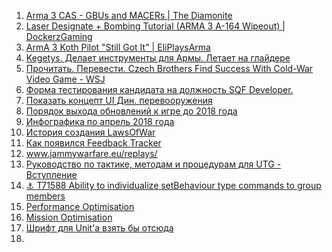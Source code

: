 1. [Arma 3 CAS - GBUs and MACERs | The Diamonite](https://www.youtube.com/watch?v=yfGPXVl_Wpo)
2. [Laser Designate + Bombing Tutorial (ARMA 3 A-164 Wipeout) | DockerzGaming](https://www.youtube.com/watch?v=-BjimhnTzrQ)
3. [ArmA 3 Koth Pilot "Still Got It" | EliPlaysArma](https://www.youtube.com/watch?v=InVRNnFNu3I)
4. [Kegetys. Делает инструменты для Армы. Летает на глайдере](www.kegetys.fi)
5. [Прочитать. Перевести. Czech Brothers Find Success With Cold-War Video Game - WSJ](www.wsj.com/articles/SB1000140226760464330)
6. [Форма тестирования кандидата на должность SQF Developer.](https://docs.google.com/forms/d/e/1FAIpQLSc7obps3au-zy6UsHUFCNcH_zhO9VFhxXPJgOfcRmEUYzIBxA/viewform)
7. [Показать концепт UI Дин. перевооружения](https://forums.bistudio.com/forums/topic/202173-dynamic-vehicle-loadouts-feedback/?page=14#comment-3189997)
8. [Порядок выхода обновлений к игре до 2018 года](https://mobile.twitter.com/jaycroweuk/status/970633097791320064)
9. [Инфографика по апрель 2018 года](https://mobile.twitter.com/Arma3official/status/989841576519241732/photo/1)
10. [История создания LawsOfWar](https://twitter.com/KarelMoricky/status/1038033231822639105)
11. [Как появился Feedback Tracker](https://forums.bohemia.net/forums/topic/138879-arma-3-feedback-tracker/?tab=comments#comment-2257445)
12. www.jammywarfare.eu/replays/
13. [Руководство по тактике, методам и процедурам для UTG - Вступление](https://ttp2.tacticalgaming.kiev.ua/intro.html#elephant)
14. [⚓ T71588 Ability to individualize setBehaviour type commands to group members](https://feedback.bistudio.com/T71588)
15. [Performance Optimisation](https://community.bistudio.com/wiki/Arma_3:_Performance_Optimisation)
16. [Mission Optimisation](https://community.bistudio.com/wiki/Mission_Optimisation)
17. [Шрифт для Unit'a взять бы отсюда](https://i.imgur.com/3Aclxzd.jpg)
18. 
